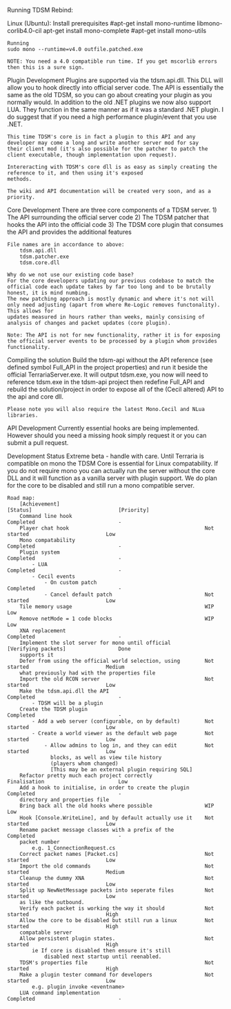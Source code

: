 Running TDSM Rebind:

Linux (Ubuntu):
	Install prerequisites
	#apt-get install mono-runtime libmono-corlib4.0-cil
	apt-get install mono-complete
	#apt-get install mono-utils


	Running
	sudo mono --runtime=v4.0 outfile.patched.exe

	NOTE: You need a 4.0 compatible run time. If you get mscorlib errors then this is a sure sign.

	
Plugin Development
	Plugins are supported via the tdsm.api.dll. This DLL will allow you to hook directly into official server code.
	The API is essentially the same as the old TDSM, so you can go about creating your plugin as you normally would.
	In addition to the old .NET plugins we now also support LUA. They function in the same manner as if it was a standard .NET plugin.
	I do suggest that if you need a high performance plugin/event that you use .NET.

	This time TDSM's core is in fact a plugin to this API and any developer may come a long and write another server mod for say
	their client mod (it's also possible for the patcher to patch the client executable, though implementation upon request).

	Intereracting with TDSM's core dll is as easy as simply creating the reference to it, and then using it's exposed 
	methods.

	The wiki and API documentation will be created very soon, and as a priority.

Core Development
	There are three core components of a TDSM server.
		1) The API surrounding the official server code
		2) The TDSM patcher that hooks the API into the official code
		3) The TDSM core plugin that consumes the API and provides the additional features

	File names are in accordance to above:
		tdsm.api.dll
		tdsm.patcher.exe
		tdsm.core.dll

	Why do we not use our existing code base?
	For the core developers updating our previous codebase to match the official code each update takes by far too long and to be brutally honest, it is mind numbing.
	The new patching approach is mostly dynamic and where it's not will only need adjusting (apart from where Re-Logic removes functonality). This allows for 
	updates measured in hours rather than weeks, mainly consising of analysis of changes and packet updates (core plugin).

	Note: The API is not for new functionality, rather it is for exposing the official server events to be processed by a plugin whom provides functionality.

Compiling the solution
	Build the tdsm-api without the API reference (see defined symbol Full_API in the project properties) and run it beside 
	the official TerrariaServer.exe.
	It will output tdsm.exe, you now will need to reference tdsm.exe in the tdsm-api project then redefine Full_API and
	rebuild the solution/project in order to expose all of the (Cecil altered) API to the api and core dll.

	Please note you will also require the latest Mono.Cecil and NLua libraries.

API Development
	Currently essential hooks are being implemented. However should you need a missing hook simply request it or you can submit
	a pull request.

Development Status
	Extreme beta - handle with care.
	Until Terraria is compatible on mono the TDSM Core is essential for Linux compatability. If you do not require mono you can actually run the server without the core DLL
	and it will function as a vanilla server with plugin support. We do plan for the core to be disabled and still run a mono compatible server.

	Road map:
		[Achievement]												[Status]							[Priority]
		Command line hook											Completed							-
		Player chat hook											Not started							Low
		Mono compatability											Completed							-
		Plugin system												Completed							-
			- LUA													Completed							-
			- Cecil events
				- On custom patch									Completed							-
				- Cancel default patch								Not started							Low
		Tile memory usage											WIP									Low
		Remove netMode = 1 code blocks								WIP									Low
		XNA replacement												Completed							-
		Implement the slot server for mono until official			[Verifying packets]					Done
		supports it
		Defer from using the official world selection, using		Not started							Medium
		what previously had with the properties file				
		Import the old RCON server									Not started							Low
		Make the tdsm.api.dll the API								Completed							-
			- TDSM will be a plugin
		Create the TDSM plugin										Completed							-
			- Add a web server (configurable, on by default)		Not started							Low
			- Create a world viewer as the default web page			Not started							Low
				- Allow admins to log in, and they can edit			Not started							Low
				  blocks, as well as view tile history
				  (players whom changed)
				  [This may be an external plugin requiring SQL]
		Refactor pretty much each project correctly					Finalisation						Low
		Add a hook to initialise, in order to create the plugin		Completed							-
		directory and properties file						
		Bring back all the old hooks where possible					WIP									Low
		Hook [Console.WriteLine], and by default actually use it	Not started							Low
		Rename packet message classes with a prefix of the			Completed							-
		packet number
			e.g. 1_ConnectionRequest.cs								
		Correct packet names [Packet.cs]							Not started							Low
		Import the old commands										Not started							Medium
		Cleanup the dummy XNA										Not started							Low
		Split up NewNetMessage packets into seperate files			Not started							Low
		as like the outbound.										
		Verify each packet is working the way it should				Not started							High
		Allow the core to be disabled but still run a linux			Not started							High
		compatable server
		Allow persistent plugin states.								Not started							High
			ie If core is disabled then ensure it's still
				disabled next startup until reenabled.
		TDSM's properties file										Not started							High
		Make a plugin tester command for developers					Not started							Low
			e.g. plugin invoke <eventname>
		LUA command implementation									Completed							-
